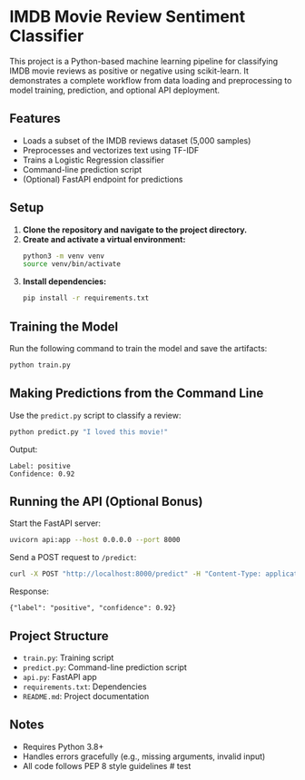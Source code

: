 # IMDB Movie Review Sentiment Classifier

This project is a Python-based machine learning pipeline for classifying IMDB movie reviews as positive or negative using scikit-learn. It demonstrates a complete workflow from data loading and preprocessing to model training, prediction, and optional API deployment.

## Features
- Loads a subset of the IMDB reviews dataset (5,000 samples)
- Preprocesses and vectorizes text using TF-IDF
- Trains a Logistic Regression classifier
- Command-line prediction script
- (Optional) FastAPI endpoint for predictions

## Setup

1. **Clone the repository and navigate to the project directory.**
2. **Create and activate a virtual environment:**
   ```bash
   python3 -m venv venv
   source venv/bin/activate
   ```
3. **Install dependencies:**
   ```bash
   pip install -r requirements.txt
   ```

## Training the Model

Run the following command to train the model and save the artifacts:
```bash
python train.py
```

## Making Predictions from the Command Line

Use the `predict.py` script to classify a review:
```bash
python predict.py "I loved this movie!"
```
Output:
```
Label: positive
Confidence: 0.92
```

## Running the API (Optional Bonus)

Start the FastAPI server:
```bash
uvicorn api:app --host 0.0.0.0 --port 8000
```

Send a POST request to `/predict`:
```bash
curl -X POST "http://localhost:8000/predict" -H "Content-Type: application/json" -d '{"text": "I loved this movie!"}'
```
Response:
```
{"label": "positive", "confidence": 0.92}
```

## Project Structure
- `train.py`: Training script
- `predict.py`: Command-line prediction script
- `api.py`: FastAPI app 
- `requirements.txt`: Dependencies
- `README.md`: Project documentation

## Notes
- Requires Python 3.8+
- Handles errors gracefully (e.g., missing arguments, invalid input)
- All code follows PEP 8 style guidelines # test
